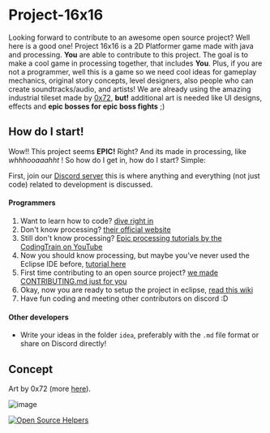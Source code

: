 # Project-16x16
Looking forward to contribute to an awesome open source project? Well here is a good one! Project 16x16 is a 2D Platformer game made with java and processing. **You** are able to contribute to this project. The goal is to make a cool game in processing together, that includes **You**. Plus, if you are not a programmer, well this is a game so we need cool ideas for gameplay mechanics, original story concepts, level designers, also people who can create soundtracks/audio, and artists! We are already using the amazing industrial tileset made by [0x72](https://0x72.itch.io/16x16-industrial-tileset), **but!** additional art is needed like UI designs, effects and **epic bosses for epic boss fights** ;) 

## How do I start!
Wow!! This project seems **EPIC!** Right? And its made in processing, like *whhhooaaahht* ! So how do I get in, how do I start? Simple:  

First, join our [Discord server](https://discord.gg/zDJSCqd) this is where anything and everything (not just code) related to development is discussed.

#### Programmers
1. Want to learn how to code? [dive right in](http://hello.processing.org)
2. Don't know processing? [their official website](https://processing.org/)
3. Still don't know processing? [Epic processing tutorials by the CodingTrain on YouTube](https://www.youtube.com/watch?v=2VLaIr5Ckbs&list=PLRqwX-V7Uu6ZYJC7L-r6rX6utt6wwJCyi)
4. Now you should know processing, but maybe you've never used the Eclipse IDE before, [tutorial here](https://processing.org/tutorials/eclipse/)
5. First time contributing to an open source project? [we made CONTRIBUTING.md just for you](https://github.com/Stephcraft/Project-16x16/blob/master/CONTRIBUTING.md)
6. Okay, now you are ready to setup the project in eclipse, [read this wiki](https://github.com/Stephcraft/Project-16x16/wiki/Setup)
7. Have fun coding and meeting other contributors on discord :D

#### Other developers
* Write your ideas in the folder `idea`, preferably with the `.md` file format or share on Discord directly!

## Concept
Art by 0x72 (more [here](https://0x72.itch.io/16x16-industrial-tileset)).

![image](https://img.itch.zone/aW1hZ2UvMTYyMzY0Lzc3MzkzMy5naWY=/794x1000/K7WB6P.gif) 

[![Open Source Helpers](https://www.codetriage.com/stephcraft/project-16x16/badges/users.svg)](https://www.codetriage.com/stephcraft/project-16x16)
